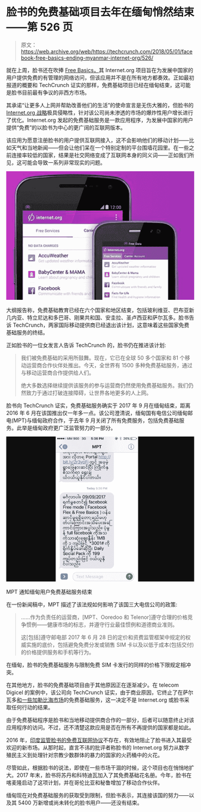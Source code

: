 # 脸书的免费基础项目去年在缅甸悄然结束——第 526 页

> 原文：<https://web.archive.org/web/https://techcrunch.com/2018/05/01/facebook-free-basics-ending-myanmar-internet-org/526/>

就在上周，[](https://web.archive.org/web/20191110220303/https://crunchbase.com/organization/facebook)脸书还在吹捧 [Free Basics，](https://web.archive.org/web/20191110220303/https://techcrunch.com/2018/04/25/internet-org-100-million/)其 Internet.org 项目旨在为发展中国家的用户提供免费的有管理的网络访问，但该应用并不是在所有地方都奏效。正如最初报道的概要和 TechCrunch 证实的那样，免费基础项目已经在缅甸结束，这可能是脸书目前最有争议的非西方市场。

其承诺“让更多人上网并帮助改善他们的生活”的使命宣言是无伤大雅的，但脸书的[Internet.org 战略](https://web.archive.org/web/20191110220303/https://info.internet.org/en/story/free-basics-from-internet-org/)极具侵略性，针对该公司尚未渗透的市场的爆炸性用户增长进行了优化。Internet.org 发起的免费基础服务是一款应用程序，为发展中国家的用户提供“免费”的以脸书为中心的更广阔的互联网版本。

该应用为愿意注册脸书的用户提供互联网接入，这不会影响他们的移动计划——比如天气和当地新闻——但会让他们呆在一个特别定制的平台围墙花园里。在一些之前连接率较低的国家，结果是社交网络变成了互联网本身的同义词——正如我们所见，这可能会导致一系列非常现实的问题。

![](img/5dd21f180215c30ac1a531f830b36b22.png)

大纲报告称，免费基础教育已经在六个国家和地区结束，包括玻利维亚、巴布亚新几内亚、特立尼达和多巴哥、刚果共和国、安圭拉、圣卢西亚和萨尔瓦多。脸书告诉 TechCrunch，两家国际移动提供商已经退出该计划，这意味着这些国家免费基础服务的终结。

正如脸书的一位女发言人告诉 TechCrunch 的，脸书仍在推进该计划:

> 我们被免费基础的采用所鼓舞。现在，它已在全球 50 多个国家和 81 个移动运营商合作伙伴处推出。今天，全世界有 1500 多种免费基础服务，通过与移动运营商合作提供给人们。
> 
> 绝大多数选择继续提供该服务的参与运营商仍然使用免费基础服务。我们仍然致力于通过打破连接障碍，让世界各地更多的人上网。

脸书向 TechCrunch 证实，免费基础服务确实于 2017 年 9 月在缅甸结束，距离 2016 年 6 月在该国推出仅一年多一点。该公司澄清说，缅甸国有电信公司缅甸邮电(MPT)与缅甸政府合作，于去年 9 月关闭了所有免费服务，包括免费基础服务。此举是缅甸政府更广泛监管努力的一部分。

![](img/ee8b430b9e1322c4759d4a7355eb160b.png)

MPT 通知缅甸用户免费基础服务结束

在一份新闻稿中，MPT 描述了该法规如何影响了该国三大电信公司的政策:

> ……作为负责任的运营商，[MPT、Ooredoo 和 Telenor]遵守合理的价格竞争惯例——健康市场的标志，并遵守行业最佳惯例和道德商业准则。
> 
> 这[包括]遵守邮电部 2017 年 6 月 28 日的定价和资费监管框架中规定的权威实施的底价，包括避免免费分发或销售 SIM 卡以及以低于成本(包括交付)的价格提供服务和手机等行为。

在缅甸，脸书的免费基础服务与限制免费 SIM 卡发行的同样的价格下限规定相冲突。

在其他地方，脸书的免费基础项目由于其他原因正在逐渐减少。在 telecom Digicel 的案例中，该公司向 TechCrunch 证实，由于商业原因，它终止了在萨尔瓦多[和一些加勒比海市场](https://web.archive.org/web/20191110220303/https://www.digicelgroup.com/en/where-we-are/caribbean-and-central-america.html)的免费基础服务，这一决定不是 Internet.org 或脸书采取任何行动的结果。

由于免费基础程序是脸书和当地移动提供商合作的一部分，后者可以随意终止对该应用程序的访问。不过，还不清楚这款应用是否在所有不再提供的国家都是如此。

2016 年，[印度监管脸书的免费互联网协议](https://web.archive.org/web/20191110220303/https://www.theguardian.com/technology/2016/may/12/facebook-free-basics-india-zuckerberg)不存在，有效地阻止了脸书进入其最受欢迎的新市场。从那时起，直言不讳的批评者称脸书的 Internet.org 努力从数字殖民主义到处理针对宗教少数群体的暴力的国家的火药桶中的火花。

尽管如此，根据脸书的说法，即使在一些市场干涸的时候，这个项目也在悄悄地扩大。2017 年末，脸书将苏丹和科特迪瓦加入了其免费基础花名册。今年，脸书在喀麦隆启动了这项计划，并在哥伦比亚和秘鲁增加了移动合作伙伴。

缅甸现在对免费基础服务的获取受到限制，但脸书表示，其连接该国的努力——以及其 5400 万新增或尚未转化的脸书用户——还没有结束。